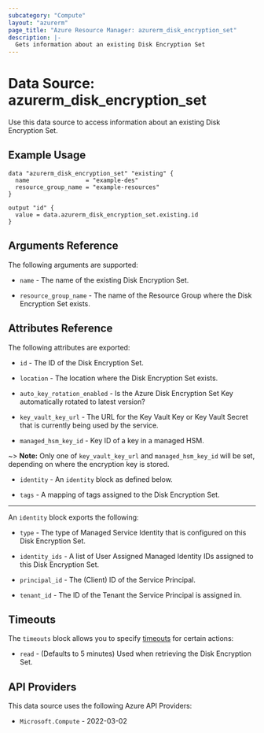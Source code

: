 ```yaml
---
subcategory: "Compute"
layout: "azurerm"
page_title: "Azure Resource Manager: azurerm_disk_encryption_set"
description: |-
  Gets information about an existing Disk Encryption Set
---
```


# Data Source: azurerm_disk_encryption_set

Use this data source to access information about an existing Disk Encryption Set.

## Example Usage

```hcl
data "azurerm_disk_encryption_set" "existing" {
  name                = "example-des"
  resource_group_name = "example-resources"
}

output "id" {
  value = data.azurerm_disk_encryption_set.existing.id
}
```

## Arguments Reference

The following arguments are supported:

* `name` - The name of the existing Disk Encryption Set.

* `resource_group_name` - The name of the Resource Group where the Disk Encryption Set exists.

## Attributes Reference

The following attributes are exported:

* `id` - The ID of the Disk Encryption Set.

* `location` - The location where the Disk Encryption Set exists.

* `auto_key_rotation_enabled` - Is the Azure Disk Encryption Set Key automatically rotated to latest version?

* `key_vault_key_url` - The URL for the Key Vault Key or Key Vault Secret that is currently being used by the service.

* `managed_hsm_key_id` - Key ID of a key in a managed HSM.

~> **Note:** Only one of `key_vault_key_url` and `managed_hsm_key_id` will be set, depending on where the encryption key is stored.

* `identity` - An `identity` block as defined below.

* `tags` - A mapping of tags assigned to the Disk Encryption Set.

---

An `identity` block exports the following:

* `type` - The type of Managed Service Identity that is configured on this Disk Encryption Set.

* `identity_ids` - A list of User Assigned Managed Identity IDs assigned to this Disk Encryption Set.

* `principal_id` - The (Client) ID of the Service Principal.

* `tenant_id` - The ID of the Tenant the Service Principal is assigned in.

## Timeouts

The `timeouts` block allows you to specify [timeouts](https://developer.hashicorp.com/terraform/language/resources/configure#define-operation-timeouts) for certain actions:

* `read` - (Defaults to 5 minutes) Used when retrieving the Disk Encryption Set.

## API Providers
<!-- This section is generated, changes will be overwritten -->
This data source uses the following Azure API Providers:

* `Microsoft.Compute` - 2022-03-02
